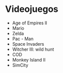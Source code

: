 # Videojuegos

* Age of Empires II
* Mario
* Zelda
* Pac - Man
* Space Invaders
* Witcher III: wild hunt
* COD
* Monkey Island II
* SimCity 

 
